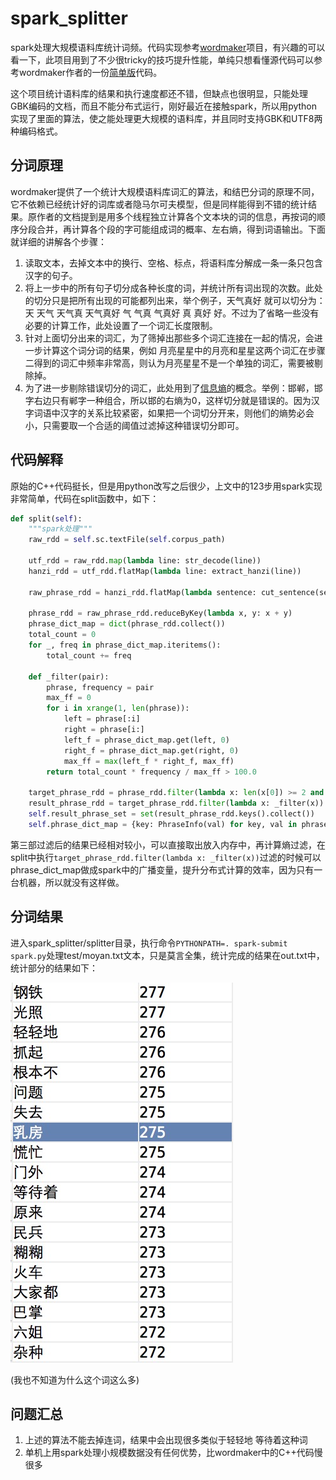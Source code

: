# spark_splitter

spark处理大规模语料库统计词频。代码实现参考[wordmaker](https://github.com/jannson/wordmaker)项目，有兴趣的可以看一下，此项目用到了不少很tricky的技巧提升性能，单纯只想看懂源代码可以参考wordmaker作者的一份[简单版](https://github.com/jannson/yaha/blob/master/extra/segword.cpp)代码。

这个项目统计语料库的结果和执行速度都还不错，但缺点也很明显，只能处理GBK编码的文档，而且不能分布式运行，刚好最近在接触spark，所以用python实现了里面的算法，使之能处理更大规模的语料库，并且同时支持GBK和UTF8两种编码格式。

## 分词原理

wordmaker提供了一个统计大规模语料库词汇的算法，和结巴分词的原理不同，它不依赖已经统计好的词库或者隐马尔可夫模型，但是同样能得到不错的统计结果。原作者的文档提到是用多个线程独立计算各个文本块的词的信息，再按词的顺序分段合并，再计算各个段的字可能组成词的概率、左右熵，得到词语输出。下面就详细的讲解各个步骤：

1. 读取文本，去掉文本中的换行、空格、标点，将语料库分解成一条一条只包含汉字的句子。
2. 将上一步中的所有句子切分成各种长度的词，并统计所有词出现的次数。此处的切分只是把所有出现的可能都列出来，举个例子，天气真好 就可以切分为：天 天气 天气真 天气真好 气 气真 气真好 真 真好 好。不过为了省略一些没有必要的计算工作，此处设置了一个词汇长度限制。
3. 针对上面切分出来的词汇，为了筛掉出那些多个词汇连接在一起的情况，会进一步计算这个词分词的结果，例如 月亮星星中的月亮和星星这两个词汇在步骤二得到的词汇中频率非常高，则认为月亮星星不是一个单独的词汇，需要被剔除掉。
4. 为了进一步剔除错误切分的词汇，此处用到了[信息熵](http://www.baike.com/wiki/%E4%BF%A1%E6%81%AF%E7%86%B5)的概念。举例：邯郸，邯字右边只有郸字一种组合，所以邯的右熵为0，这样切分就是错误的。因为汉字词语中汉字的关系比较紧密，如果把一个词切分开来，则他们的熵势必会小，只需要取一个合适的阈值过滤掉这种错误切分即可。


## 代码解释

原始的C++代码挺长，但是用python改写之后很少，上文中的123步用spark实现非常简单，代码在split函数中，如下：

```python
def split(self):
    """spark处理"""
    raw_rdd = self.sc.textFile(self.corpus_path)

    utf_rdd = raw_rdd.map(lambda line: str_decode(line))
    hanzi_rdd = utf_rdd.flatMap(lambda line: extract_hanzi(line))

    raw_phrase_rdd = hanzi_rdd.flatMap(lambda sentence: cut_sentence(sentence))

    phrase_rdd = raw_phrase_rdd.reduceByKey(lambda x, y: x + y)
    phrase_dict_map = dict(phrase_rdd.collect())
    total_count = 0
    for _, freq in phrase_dict_map.iteritems():
        total_count += freq

    def _filter(pair):
        phrase, frequency = pair
        max_ff = 0
        for i in xrange(1, len(phrase)):
            left = phrase[:i]
            right = phrase[i:]
            left_f = phrase_dict_map.get(left, 0)
            right_f = phrase_dict_map.get(right, 0)
            max_ff = max(left_f * right_f, max_ff)
        return total_count * frequency / max_ff > 100.0

    target_phrase_rdd = phrase_rdd.filter(lambda x: len(x[0]) >= 2 and x[1] >= 3)
    result_phrase_rdd = target_phrase_rdd.filter(lambda x: _filter(x))
    self.result_phrase_set = set(result_phrase_rdd.keys().collect())
    self.phrase_dict_map = {key: PhraseInfo(val) for key, val in phrase_dict_map.iteritems()}
```
第三部过滤后的结果已经相对较小，可以直接取出放入内存中，再计算熵过滤，在split中执行```target_phrase_rdd.filter(lambda x: _filter(x))```过滤的时候可以phrase_dict_map做成spark中的广播变量，提升分布式计算的效率，因为只有一台机器，所以就没有这样做。

## 分词结果

进入spark_splitter/splitter目录，执行命令```PYTHONPATH=. spark-submit spark.py```处理test/moyan.txt文本，只是莫言全集，统计完成的结果在out.txt中，统计部分的结果如下：

![result](doc/result.png)

(我也不知道为什么这个词这么多)

## 问题汇总

1. 上述的算法不能去掉连词，结果中会出现很多类似于轻轻地 等待着这种词
2. 单机上用spark处理小规模数据没有任何优势，比wordmaker中的C++代码慢很多
